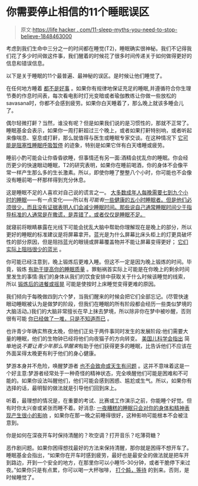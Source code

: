 # 你需要停止相信的11个睡眠误区

> 原文:[https://life hacker . com/11-sleep-myths-you-need-to-stop-believe-1848463000](https://lifehacker.com/11-sleep-myths-you-need-to-stop-believing-1848463000)

考虑到我们生命中三分之一的时间都在睡觉(T2)，睡眠确实很神秘。我们不记得我们花了多少时间做这件事，我们醒着的时候花了很多时间传递关于如何做得更好的信息和错误信息。

以下是关于睡眠的11个最普遍、最神秘的误区。是时候让他们睡觉了。

在任何地方睡着 [都不是好事](https://lifehacker.com/why-its-not-good-to-be-the-person-who-can-fall-asleep-a-1834624077) 。如果你有规律地保证充足的睡眠,并遵循符合你生理节奏的作息时间表，每次看电影时灯光变暗或者瑜伽教练让你做一些放松的savasana时，你都不会感到疲劳。如果你白天睡着了，那么晚上就该多睡会儿了。

偶尔轻微打鼾？当然，谁没有呢？但是如果我们说的是习惯性的，那就不正常了。睡眠基金会表示，如果你一周打鼾超过三个晚上，或者如果打鼾特别响，或者听起来像喘息、窒息或打鼾，那么就值得与医生或睡眠专家交谈。在这种情况下 [它可能是阻塞性睡眠呼吸暂停](https://www.sleepfoundation.org/snoring) 的迹象，特别是如果它伴有白天嗜睡或疲劳。

睡前小酌可能会让你昏昏欲睡，但事情还有另一面:酒精会扰乱你的睡眠。你会经历更少的快速眼动睡眠，T2的研究表明，如果你在睡前喝酒，你的身体不会像平常一样产生那么多的生长激素。所以，即使你睡了整整八个小时，你可能也不会像没有睡前喝一杯那样得到充分休息。

这是睡眠不足的人喜欢对自己说的谎言之一。 [大多数成年人每晚需要七到九个小时的睡眠](https://www.sleepfoundation.org/how-sleep-works/how-much-sleep-do-we-really-need)——有一点变化——所以有*可能有*[一些健康的五小时睡眠者。但是他们必须很少，而且没有证据表明人们会减少睡眠时间。那些说自己通常睡眠时间少于指导标准的人通常是在撒谎，是弄错了，或者仅仅是睡眠不足。](https://www.ucsf.edu/news/2019/10/415671/short-sleep-gene-prevents-memory-deficits-associated-sleep-deprivation)

就寝前将眼睛暴露在光线下可能会扰乱大脑中帮助你理解现在是晚上的部分，所以更好的睡眠的标准建议是将屏幕拿开。蓝光是为什么屏幕比床头柜上的灯更具破坏性的部分原因，但是阻挡蓝光的眼镜或屏幕覆盖物并不能让屏幕变得更好； [它们实际上阻挡很少的蓝光](https://lifehacker.com/does-blue-light-actually-affect-your-health-1839035806) 。

你可能已经注意到，晚上锻炼后更难入睡。但这不一定是因为晚上锻炼的时间。毕竟，锻炼 [有助于提高你的睡眠质量](https://www.hopkinsmedicine.org/health/wellness-and-prevention/exercising-for-better-sleep) 。罪魁祸首实际上可能是在你晚上的剩余时间里发生的事情:我们的身体从我们的饮食安排中获取关于什么时候该睡觉的线索，所以 [锻炼后的进餐或摇晃](https://lifehacker.com/sleep-easy-after-evening-exercise-by-adjusting-your-mea-1795896159) 可能是使按时上床睡觉变得更难的原因。

我们倾向于每晚做四到六个梦，当我们醒来的时候会把它们全部忘记。(尽管快速眼动睡眠被认为是做梦的阶段，但我们在睡眠的所有阶段都会经历一些类似梦境的大脑活动。)我们的大脑非常擅长在早上抹去梦境，所以除非你在梦中被吵醒，否则很有可能 [你已经做了一堆，只是不知道而已](https://www.discovermagazine.com/mind/does-everyone-dream) 。

也许青少年确实熬夜太晚，但他们正处于两件事同时发生的发展阶段:他们需要大量的睡眠，他们的生物钟已经将他们向夜猫子的方向转变。 [美国儿科学会指出](https://publications.aap.org/pediatrics/article/134/3/642/74175/School-Start-Times-for-Adolescents) 简单地说*不要让青少年那么早醒来*有助于他们获得更多的睡眠，比告诉他们不应该在外面呆得太晚更有利于他们的身心健康。

梦游本身并不危险，唤醒梦游者 [也不会致命或天生有问题](https://www.sleep.org/sleep-issues/waking-a-sleepwalker/) 。这并不意味着这是一个好主意:梦游者经常处于一种奇怪的精神状态，完全唤醒他们可能是困难和不可能的。如果你设法叫醒他们，他们可能会感到困惑、尴尬或生气。所以，如果你有选择的话，最明智的做法就是引导他们回到床上。

听着，最理想的情况是，在重要的考试、比赛或工作演示之前，你能睡个好觉。但有时你太兴奋或紧张而睡不着。好消息: [一夜糟糕的睡眠只会对你的身体和精神表现产生很小的影响](https://lifehacker.com/do-you-really-need-a-good-night-s-sleep-to-exercise-wel-1732812870) ，如果你在那一晚之前睡得很好，这种影响可能根本不会被注意到。

你是如何在深夜开车时保持清醒的？吹空调？打开音乐？吃薄荷糖？

恶作剧问题。如果你困得想找最好的方法来保持清醒，那你就是困得不想开车了。睡眠基金会指出，“如果你在开车时感到疲劳，最好也是最安全的做法就是把车开到路边，开到一个安全的地方，在那里你可以小睡15-30分钟，或者干脆停下来过夜。”如果你只是有点累，你可以喝一大杯咖啡， [打个盹，等待](https://lifehacker.com/naps-vs-coffee-which-is-better-when-youre-exhausted-1730643671) 的到来。否则，是时候睡觉了。